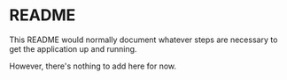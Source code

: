 # README

This README would normally document whatever steps are necessary to get the
application up and running.

However, there's nothing to add here for now.
